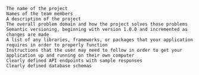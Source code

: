 
    The name of the project
    Names of the team members
    A description of the project
    The overall problem domain and how the project solves those problems
    Semantic versioning, beginning with version 1.0.0 and incremented as changes are made
    A list of any libraries, frameworks, or packages that your application requires in order to properly function
    Instructions that the user may need to follow in order to get your application up and running on their own computer
    Clearly defined API endpoints with sample responses
    Clearly defined database schemas
